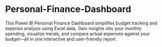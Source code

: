 # Personal-Finance-Dashboard
This Power BI Personal Finance Dashboard simplifies budget tracking and expense analysis using Excel data. Gain insights into your monthly spending, visualize trends, and compare actual expenses against your budget—all in one interactive and user-friendly report.

